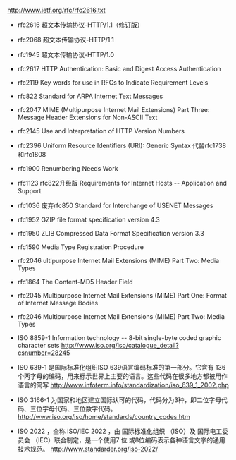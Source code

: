 http://www.ietf.org/rfc/rfc2616.txt

* rfc2616 超文本传输协议-HTTP/1.1（修订版）
* rfc2068 超文本传输协议-HTTP/1.1
* rfc1945 超文本传输协议-HTTP/1.0
* rfc2617 HTTP Authentication: Basic and Digest Access Authentication
* rfc2119 Key words for use in RFCs to Indicate Requirement Levels
* rfc822  Standard for ARPA Internet Text Messages
* rfc2047 MIME (Multipurpose Internet Mail Extensions) Part Three: Message Header Extensions for Non-ASCII Text
* rfc2145 Use and Interpretation of HTTP Version Numbers
* rfc2396 Uniform Resource Identifiers (URI): Generic Syntax 代替rfc1738和rfc1808
* rfc1900 Renumbering Needs Work
* rfc1123 rfc822升级版 Requirements for Internet Hosts -- Application and Support
* rfc1036 废弃rfc850 Standard for Interchange of USENET Messages
* rfc1952 GZIP file format specification version 4.3
* rfc1950 ZLIB Compressed Data Format Specification version 3.3
* rfc1590 Media Type Registration Procedure
* rfc2046 ultipurpose Internet Mail Extensions (MIME) Part Two: Media Types
* rfc1864 The Content-MD5 Header Field
* rfc2045 Multipurpose Internet Mail Extensions (MIME) Part One: Format of Internet Message Bodies
* rfc2046 Multipurpose Internet Mail Extensions (MIME) Part Two: Media Types


* ISO 8859-1  Information technology -- 8-bit single-byte coded graphic character sets    http://www.iso.org/iso/catalogue_detail?csnumber=28245
* ISO 639-1 是国际标准化组织ISO 639语言编码标准的第一部分。它含有 136 个两字母的编码，用来标示世界上主要的语言。这些代码在很多地方都被用作语言的简写 http://www.infoterm.info/standardization/iso_639_1_2002.php
* ISO 3166-1 为国家和地区建立国际认可的代码，代码分为3种，即二位字母代码、三位字母代码、三位数字代码。  http://www.iso.org/iso/home/standards/country_codes.htm
* ISO 2022 ，全称 ISO/IEC 2022 ，由 国际标准化组织 （ISO）及 国际电工委员会 （IEC）联合制定，是一个使用7 位 或8位编码表示各种语言文字的通用技术规范。  http://www.standarder.org/iso-2022/
